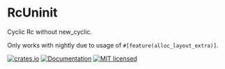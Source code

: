 # RcUninit

Cyclic Rc without new_cyclic.

Only works with nightly due to usage of `#[feature(alloc_layout_extra)]`.

[![crates.io](https://img.shields.io/crates/v/rcuninit?label=latest)](https://crates.io/crates/rcuninit)
[![Documentation](https://docs.rs/rcuninit/badge.svg?version=latest)](https://docs.rs/rcuninit/latest)
[![MIT licensed][mit-badge]][mit-url]

[mit-badge]: https://img.shields.io/badge/license-MIT-blue.svg
[mit-url]: https://github.com/kstrafe/rcuninit/blob/master/LICENSE
